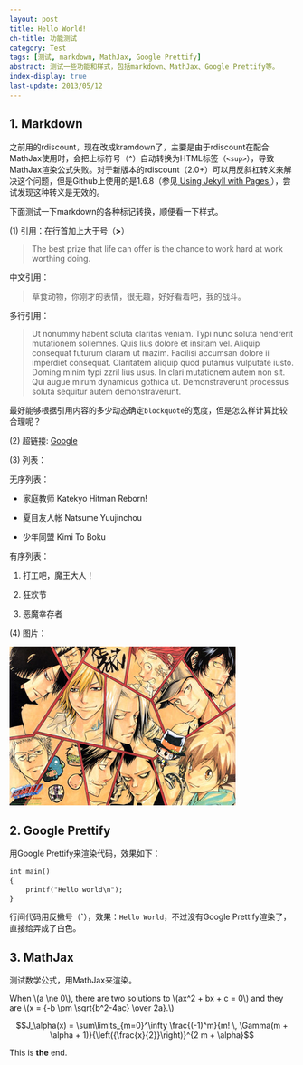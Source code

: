```yaml
---
layout: post
title: Hello World!
ch-title: 功能测试
category: Test
tags: [测试, markdown, MathJax, Google Prettify]
abstract: 测试一些功能和样式，包括markdown、MathJax、Google Prettify等。
index-display: true
last-update: 2013/05/12
---
```


## 1. Markdown

之前用的<span class="text-en">rdiscount</span>，现在改成<span class="text-en">kramdown</span>了，主要是由于<span class="text-en">rdiscount</span>在配合<span class="text-en">MathJax</span>使用时，会把上标符号（<span class="text-en">^</span>）自动转换为<span class="text-en">HTML</span>标签（<span>`<sup>`</span>），导致<span class="text-en">MathJax</span>渲染公式失败。对于新版本的<span class="text-en">rdiscount</span>（2.0+）可以用反斜杠转义来解决这个问题，但是<span class="text-en">Github</span>上使用的是<span class="text-en">1.6.8</span>（参见[ Using Jekyll with Pages ](https://help.github.com/articles/using-jekyll-with-pages)），尝试发现这种转义是无效的。

下面测试一下<span class="text-en">markdown</span>的各种标记转换，顺便看一下样式。

(1) 引用：在行首加上大于号（<span class="text-en"><strong>\></strong></span>）

> The best prize that life can offer is the chance to work hard at work worthing doing.

<p style="text-indent: 0em">中文引用：</p>

> 草食动物，你刚才的表情，很无趣，好好看着吧，我的战斗。

<p style="text-indent: 0em">多行引用：</p>

> Ut nonummy habent soluta claritas veniam. Typi nunc soluta hendrerit mutationem sollemnes. Quis lius dolore et insitam vel. Aliquip consequat futurum claram ut mazim. Facilisi accumsan dolore ii imperdiet consequat. Claritatem aliquip quod putamus vulputate iusto. Doming minim typi zzril lius usus. In clari mutationem autem non sit. Qui augue mirum dynamicus gothica ut. Demonstraverunt processus soluta sequitur autem demonstraverunt.

最好能够根据引用内容的多少动态确定` blockquote `的宽度，但是怎么样计算比较合理呢？

(2) 超链接: [ Google ](http://www.google.com "Google")

(3) 列表：

无序列表：

* 家庭教师 Katekyo Hitman Reborn!

* 夏目友人帐 Natsume Yuujinchou

* 少年同盟 Kimi To Boku

有序列表：

1. 打工吧，魔王大人！

2. 狂欢节

3. 恶魔幸存者

(4) 图片：

![test](/img/tmp/test.jpg)

## 2. Google Prettify

用<span class="text-en">Google Prettify</span>来渲染代码，效果如下：

    int main()
    {
    	printf("Hello world\n");
    }

行间代码用反撇号（<span class="text-en"><strong>\`</strong></span>），效果：`Hello World`，不过没有<span class="text-en">Google Prettify</span>渲染了，直接给弄成了白色。

## 3. MathJax

测试数学公式，用<span class="text-en">MathJax</span>来渲染。

When \\(a \ne 0\\), there are two solutions to \\(ax^2 + bx + c = 0\\) and they are \\(x = {-b \pm \sqrt{b^2-4ac} \over 2a}.\\)

$$J_\alpha(x) = \sum\limits_{m=0}^\infty \frac{(-1)^m}{m! \, \Gamma(m + \alpha + 1)}{\left({\frac{x}{2}}\right)}^{2 m + \alpha}$$

This is **the** end.